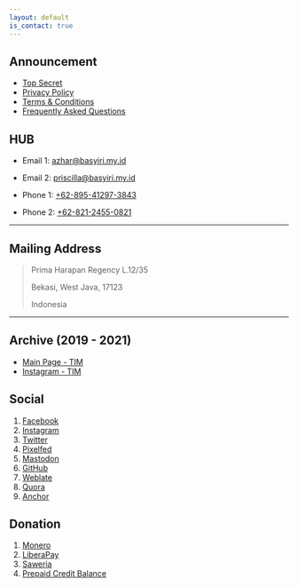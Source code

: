 ```yaml
---
layout: default
is_contact: true
---
```


## Announcement

* [Top Secret](https://basyiri.my.id/S3CR3T)
* [Privacy Policy](https://azhar.basyiri.my.id/p/privacy.html)
* [Terms & Conditions](https://azhar.basyiri.my.id/p/terms-and-conditions.html)
* [Frequently Asked Questions](https://basyiri.my.id/en/faq)

## HUB

* Email 1: [azhar@basyiri.my.id](mailto:azhar@basyiri.my.id)

* Email 2: [priscilla@basyiri.my.id](mailto:priscilla@basyiri.my.id)

* Phone 1: [+62-895-41297-3843](tel:+62-895-41297-3843)

* Phone 2: [+62-821-2455-0821](tel:+62-821-2455-0821)

---

## Mailing Address

> Prima Harapan Regency L.12/35
>
> Bekasi, West Java, 17123
>
> Indonesia

---

## Archive (2019 - 2021)

* [Main Page - TIM](https://basyiri.my.id/goodbye)
* [Instagram - TIM](https://instagram.com/azharbasyirihvrtono)

## Social

1. [Facebook](https://facebook.com/intrapegasus)
2. [Instagram](https://instagram.com/intrapegasus)
3. [Twitter](https://twitter.com/intrapegasus)
4. [Pixelfed](https://pixelfed.de/intrapegasus)
5. [Mastodon](https://masthead.social/@intrapegasus)
6. [GitHub](https://github.com/intrapegasus)
7. [Weblate](https://hosted.weblate.org/user/intrapegasus)
8. [Quora](https://id.quora.com/profile/Intrapegasus)
9. [Anchor](https://anchor.fm/intrapegasus)

## Donation
1. [Monero](xmr.txt)
2. [LiberaPay](https://liberapay.com/intrapegasus)
3. [Saweria](https://saweria.co/intrapegasus)
4. [Prepaid Credit Balance](pcb.txt)
